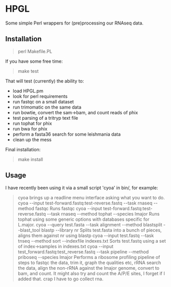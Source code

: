 # HPGL

Some simple Perl wrappers for (pre)processing our RNAseq data.

## Installation

> perl Makefile.PL

If you have some free time:
> make test

That will test (currently) the ability to:
* load HPGL.pm
* look for perl requirements
* run fastqc on a small dataset
* run trimomatic on the same data
* run bowtie, convert the sam->bam, and count reads of phix
* test parsing of a tritryp text file
* run tophat for phix
* run bwa for phix
* perform a fasta36 search for some leishmania data
* clean up the mess

Final installation:
> make install

## Usage

I have recently been using it via a small script 'cyoa' in bin/, for example:
> cyoa
brings up a readline menu interface asking what you want to do.
> cyoa --input test-forward.fastq:test-reverse.fastq --task rnaseq --method fastqc
Runs fastqc
> cyoa --input test-forward.fastq:test-reverse.fastq --task rnaseq --method tophat --species lmajor
Runs tophat using some generic options with databases specific for L.major.
> cyoa --query test.fasta --task alignment --method blastsplit --blast_tool blastp --library nr
Splits test.fasta into a bunch of pieces, aligns them against nr using blastp
> cyoa --input test.fastq --task tnseq --method sort --indexfile indexes.txt
Sorts test.fastq using a set of index->samples in indexes.txt
> cyoa --input test_forward.fastq:test_reverse.fastq --task pipeline --method priboseq --species lmajor
Performs a ribosome profiling pipeline of steps to fastqc the data,
trim it, graph the qualities etc, rRNA search the data, align the
non-rRNA against the lmajor genome, convert to bam, and count. It
might also try and count the A/P/E sites, I forget if I added that.
crap I have to go collect rna.
